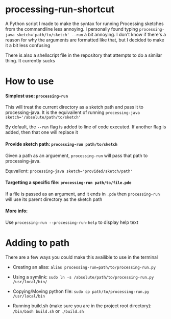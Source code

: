 # processing-run-shortcut
A Python script I made to make the syntax for running Processing sketches from the commandline less annoying.
I personally found typing `processing-java sketch='path/to/sketch' --run` a bit annoying. I don't know if there's a reason for why the arguments are formatted like that, but I decided to make it a bit less confusing

There is also a shellscript file in the repository that attempts to do a similar thing. It currently sucks


# How to use
#### Simplest use: `processing-run`

This will treat the current directory as a sketch path and pass it to processing-java. It is the equivailent of running `processing-java sketch='/absolute/path/to/sketch'`

By default, the `--run` flag is added to line of code executed. If another flag is added, then that one will replace it

#### Provide sketch path: `processing-run path/to/sketch`

Given a path as an arguement, `processing-run` will pass that path to processing-java.

Equvailent: `processing-java sketch='provided/sketch/path'`


#### Targetting a specific file: `processing-run path/to/file.pde`

If a file is passed as an argument, and it ends in `.pde` then `processing-run` will use its parent directory as the sketch path

#### More info:
Use `processing-run --processing-run-help` to display help text


# Adding to path
There are a few ways you could make this availible to use in the terminal


- Creating an alias: `alias processing-run=path/to/processing-run.py`

- Using a symlink: `sudo ln -s /absolute/path/to/processing-run.py /usr/local/bin/`

- Copying/Moving python file: `sudo cp path/to/processing-run.py /usr/local/bin`

- Running build.sh (make sure you are in the project root directory): `/bin/bash build.sh` or `./build.sh`
